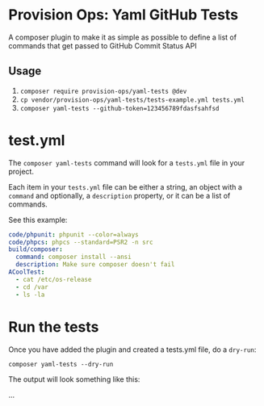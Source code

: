 # Provision Ops: Yaml GitHub Tests

A composer plugin to make it as simple as possible to define a list of commands that get passed to GitHub Commit Status API

## Usage

1. `composer require provision-ops/yaml-tests @dev`
2. `cp vendor/provision-ops/yaml-tests/tests-example.yml tests.yml`
3. `composer yaml-tests --github-token=123456789fdasfsahfsd`


# test.yml

The `composer yaml-tests` command will look for a `tests.yml` file in your project.

Each item in your `tests.yml` file can be either a string, an object with a `command` and optionally, a `description` property, or it can be a list of commands.

See this example:

```yml
code/phpunit: phpunit --color=always
code/phpcs: phpcs --standard=PSR2 -n src
build/composer: 
  command: composer install --ansi
  description: Make sure composer doesn't fail
ACoolTest:
  - cat /etc/os-release
  - cd /var
  - ls -la
```

# Run the tests

Once you have added the plugin and created a tests.yml file, do a `dry-run`:

`composer yaml-tests --dry-run`

The output will look something like this:

... 


